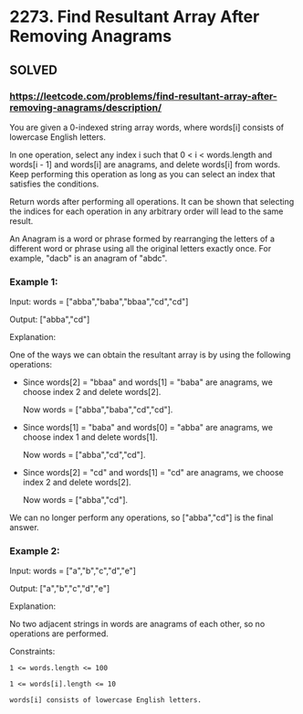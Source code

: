 # 2273. Find Resultant Array After Removing Anagrams

## SOLVED
### https://leetcode.com/problems/find-resultant-array-after-removing-anagrams/description/
You are given a 0-indexed string array words, where words[i] consists of lowercase English letters.



In one operation, select any index i such that 0 < i < words.length and words[i - 1] and words[i] are anagrams, and delete words[i] from words. Keep performing this operation as long as you can select an index that satisfies the conditions.



Return words after performing all operations. It can be shown that selecting the indices for each operation in any arbitrary order will lead to the same result.



An Anagram is a word or phrase formed by rearranging the letters of a different word or phrase using all the original letters exactly once. For example, &quot;dacb&quot; is an anagram of &quot;abdc&quot;.





### Example 1:





Input: words = [&quot;abba&quot;,&quot;baba&quot;,&quot;bbaa&quot;,&quot;cd&quot;,&quot;cd&quot;]


Output: [&quot;abba&quot;,&quot;cd&quot;]



Explanation:

One of the ways we can obtain the resultant array is by using the following operations:

- Since words[2] = &quot;bbaa&quot; and words[1] = &quot;baba&quot; are anagrams, we choose index 2 and delete words[2].

  Now words = [&quot;abba&quot;,&quot;baba&quot;,&quot;cd&quot;,&quot;cd&quot;].

- Since words[1] = &quot;baba&quot; and words[0] = &quot;abba&quot; are anagrams, we choose index 1 and delete words[1].

  Now words = [&quot;abba&quot;,&quot;cd&quot;,&quot;cd&quot;].

- Since words[2] = &quot;cd&quot; and words[1] = &quot;cd&quot; are anagrams, we choose index 2 and delete words[2].

  Now words = [&quot;abba&quot;,&quot;cd&quot;].

We can no longer perform any operations, so [&quot;abba&quot;,&quot;cd&quot;] is the final answer.



### Example 2:





Input: words = [&quot;a&quot;,&quot;b&quot;,&quot;c&quot;,&quot;d&quot;,&quot;e&quot;]


Output: [&quot;a&quot;,&quot;b&quot;,&quot;c&quot;,&quot;d&quot;,&quot;e&quot;]



Explanation:

No two adjacent strings in words are anagrams of each other, so no operations are performed.





Constraints:





	1 <= words.length <= 100

	1 <= words[i].length <= 10

	words[i] consists of lowercase English letters.



